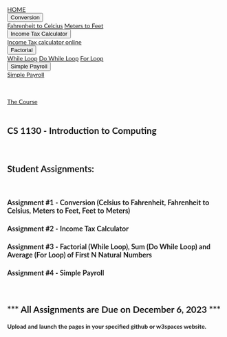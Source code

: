 <!DOCTYPE html>
<html lang="en">
<title>Introduction to Computing Website</title>
<meta charset="UTF-8">
<meta name="viewport" content="width=device-width, initial-scale=1">
<link rel="stylesheet" href="https://www.w3schools.com/w3css/4/w3.css">
<link rel="stylesheet" href="https://fonts.googleapis.com/css?family=Lato">
<link rel="stylesheet" href="https://cdnjs.cloudflare.com/ajax/libs/font-awesome/4.7.0/css/font-awesome.min.css">
<style>
body {font-family: "Lato", sans-serif}
.mySlides {display: none}
</style>
<body>

<!-- Navbar -->
<div class="w3-top">
  <div class="w3-bar w3-black w3-card">
    <a class="w3-bar-item w3-button w3-padding-large w3-hide-medium w3-hide-large w3-right" href="javascript:void(0)" onclick="myFunction()" title="Toggle Navigation Menu"><i class="fa fa-bars"></i></a>
    <a href="#" class="w3-bar-item w3-button w3-padding-large">HOME</a>
  
   
 <div class="w3-dropdown-hover w3-hide-small">
    <button class="w3-padding-large w3-button" title="More">Conversion <i class="fa fa-caret-down"></i></button>     
    <div class="w3-dropdown-content w3-bar-block w3-card-4">
       <a href="Fahrenheit-to-Celcius.html" class="w3-bar-item w3-button">Fahrenheit to Celcius</a>
       <a href="Meters-to-Feet.html" class="w3-bar-item w3-button">Meters to Feet</a>
    </div>
  </div>

  <div class="w3-dropdown-hover w3-hide-small">
    <button class="w3-padding-large w3-button" title="More">Income Tax Calculator<i class="fa fa-caret-down"></i></button>     
    <div class="w3-dropdown-content w3-bar-block w3-card-4">
       <a href="Income-Tax.html" class="w3-bar-item w3-button">Income Tax calculator online</a>
    </div>
  </div>

  <div class="w3-dropdown-hover w3-hide-small">
    <button class="w3-padding-large w3-button" title="More">Factorial<i class="fa fa-caret-down"></i></button>     
    <div class="w3-dropdown-content w3-bar-block w3-card-4">
      <a href="While-Loop.html" class="w3-bar-item w3-button">While Loop</a>
      <a href="Sum-of-numbers.html" class="w3-bar-item w3-button">Do While Loop</a>
      <a href="Average-of-Natural-Numbers.html" class="w3-bar-item w3-button">For Loop</a>
        
   </div>
 </div>

  <div class="w3-dropdown-hover w3-hide-small">
     <button class="w3-padding-large w3-button" title="More">Simple Payroll<i class="fa fa-caret-down"></i></button>     
     <div class="w3-dropdown-content w3-bar-block w3-card-4">
       <a href="Payroll.html" class="w3-bar-item w3-button">Simple Payroll</a>                
     </div>
  </div>

  </div>
</div>

<!-- Navbar on small screens (remove the onclick attribute if you want the navbar to always show on top of the content when clicking on the links) -->
<div id="navDemo" class="w3-bar-block w3-black w3-hide w3-hide-large w3-hide-medium w3-top" style="margin-top:46px">
  <a href="#band" class="w3-bar-item w3-button w3-padding-large" onclick="myFunction()">The Course</a>
</div>

<!-- Page content -->
<div class="w3-content" style="max-width:2000px;margin-top:46px">

   <!-- The Band Section -->
  <div class="w3-container w3-content w3-center w3-padding-64" style="max-width:800px" id="band">
    <h2 class="w3-wide">CS 1130 - Introduction to Computing</h2>
    
   <br>
   <h2>
      Student Assignments:  
      </h2>
      <br>
      <h3>Assignment #1 - Conversion (Celsius to Fahrenheit, Fahrenheit to Celsius, Meters to Feet, Feet to Meters)</h3>
      <h3>Assignment #2 - Income Tax Calculator </h3>
      <h3>Assignment #3 - Factorial (While Loop), Sum (Do While Loop) and Average (For Loop) of First N Natural Numbers</h3>
      <h3>Assignment #4 - Simple Payroll </h3>

   <br>
      <h2>*** All Assignments are Due on December 6, 2023 *** </h2>
      <h4> Upload and launch the pages in your specified github  or w3spaces website. </h4>
     


</div>

   
<!-- End Page Content -->
</div>

<script>
// Automatic Slideshow - change image every 4 seconds
var myIndex = 0;
carousel();

function carousel() {
  var i;
  var x = document.getElementsByClassName("mySlides");
  for (i = 0; i < x.length; i++) {
    x[i].style.display = "none";  
  }
  myIndex++;
  if (myIndex > x.length) {myIndex = 1}    
  x[myIndex-1].style.display = "block";  
  setTimeout(carousel, 4000);    
}

// Used to toggle the menu on small screens when clicking on the menu button
function myFunction() {
  var x = document.getElementById("navDemo");
  if (x.className.indexOf("w3-show") == -1) {
    x.className += " w3-show";
  } else { 
    x.className = x.className.replace(" w3-show", "");
  }
}

// When the user clicks anywhere outside of the modal, close it
var modal = document.getElementById('ticketModal');
window.onclick = function(event) {
  if (event.target == modal) {
    modal.style.display = "none";
  }
}
</script>

</body>
</html>
